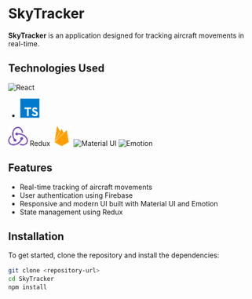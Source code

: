 # SkyTracker

**SkyTracker** is an application designed for tracking aircraft movements in real-time.

## Technologies Used

<p align="left">
 <img src="https://upload.wikimedia.org/wikipedia/commons/a/a7/React-icon.svg" alt="React" width="40" height="40"/>
  
- <img src="https://raw.githubusercontent.com/devicons/devicon/master/icons/typescript/typescript-original.svg" alt="TypeScript" width="40" height="40"/>
  
<img src="https://raw.githubusercontent.com/devicons/devicon/master/icons/redux/redux-original.svg" alt="Redux" width="40" height="40"/>
  Redux
<img src="https://raw.githubusercontent.com/devicons/devicon/master/icons/firebase/firebase-plain.svg" alt="Firebase" width="40" height="40"/>
  
<img src="https://mui.com/static/logo.png" alt="Material UI" width="40" height="40"/>
<img src="https://www.hoseinh.com/wp-content/uploads/2021/04/emotion.png" alt="Emotion" width="40" height="40"/>
</p>

## Features

- Real-time tracking of aircraft movements
- User authentication using Firebase
- Responsive and modern UI built with Material UI and Emotion
- State management using Redux

## Installation

To get started, clone the repository and install the dependencies:

```bash
git clone <repository-url>
cd SkyTracker
npm install
```
